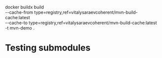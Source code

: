 docker buildx build \
    --cache-from type=registry,ref=vitalysaraevcoherent/mvn-build-cache:latest  \
    --cache-to type=registry,ref=vitalysaraevcoherent/mvn-build-cache:latest \
    -t mvn-demo .

# Testing submodules
